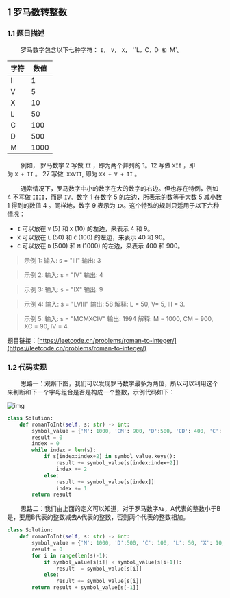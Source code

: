 ## 1 罗马数转整数
### 1.1 题目描述
&nbsp;&nbsp;&nbsp;&nbsp;&nbsp;&nbsp;&nbsp;&nbsp;罗马数字包含以下七种字符： `I`， `V`， `X`， ``L`，`C`，`D` 和 `M`。

| 字符 | 数值 |
|--|--|
| I | 1 |
| V | 5 |
| X | 10 |
| L | 50 |
| C | 100 |
| D | 500 |
| M | 1000 |

&nbsp;&nbsp;&nbsp;&nbsp;&nbsp;&nbsp;&nbsp;&nbsp;例如， 罗马数字 2 写做 `II` ，即为两个并列的 1。12 写做 `XII` ，即为 `X + II` 。 27 写做  `XXVII`, 即为 `XX + V + II` 。

&nbsp;&nbsp;&nbsp;&nbsp;&nbsp;&nbsp;&nbsp;&nbsp;通常情况下，罗马数字中小的数字在大的数字的右边。但也存在特例，例如 4 不写做 `IIII`，而是 `IV`。数字 1 在数字 5 的左边，所表示的数等于大数 5 减小数 1 得到的数值 4 。同样地，数字 9 表示为 `IX`。这个特殊的规则只适用于以下六种情况：

- `I` 可以放在 `V` (5) 和 `X` (10) 的左边，来表示 4 和 9。
- `X` 可以放在 `L` (50) 和 `C` (100) 的左边，来表示 40 和 90。 
- `C` 可以放在 `D` (500) 和 `M` (1000) 的左边，来表示 400 和 900。

> 示例 1:
> 输入: s = "III"
> 输出: 3

> 示例 2:
> 输入: s = "IV"
> 输出: 4

> 示例 3:
> 输入: s = "IX"
> 输出: 9

> 示例 4:
> 输入: s = "LVIII"
> 输出: 58
> 解释: L = 50, V= 5, III = 3.

> 示例 5:
> 输入: s = "MCMXCIV"
> 输出: 1994
> 解释: M = 1000, CM = 900, XC = 90, IV = 4.

题目链接：[https://leetcode.cn/problems/roman-to-integer/](https://leetcode.cn/problems/roman-to-integer/)


### 1.2 代码实现

&nbsp;&nbsp;&nbsp;&nbsp;&nbsp;&nbsp;&nbsp;&nbsp;思路一：观察下图，我们可以发现罗马数字最多为两位，所以可以利用这个来判断和下一个字母组合是否是构成一个整数，示例代码如下：

![img](https://img2022.cnblogs.com/blog/2692004/202209/2692004-20220928105934767-150779760.png)

```python
class Solution:
    def romanToInt(self, s: str) -> int:
        symbol_value = {'M': 1000, 'CM': 900, 'D':500, 'CD': 400, 'C': 100, 'XC': 90, 'L': 50, 'XL': 40, 'X': 10, 'IX': 9, 'V': 5, 'IV': 4, 'I': 1}
        result = 0
        index = 0
        while index < len(s):
            if s[index:index+2] in symbol_value.keys():
                result += symbol_value[s[index:index+2]]
                index += 2
            else:
                result += symbol_value[s[index]]
                index += 1
        return result
```


&nbsp;&nbsp;&nbsp;&nbsp;&nbsp;&nbsp;&nbsp;&nbsp;思路二：我们由上面的定义可以知道，对于罗马数字`AB`，A代表的整数小于B是，要用B代表的整数减去A代表的整数，否则两个代表的整数相加。

```python
class Solution:
    def romanToInt(self, s: str) -> int:
        symbol_value = {'M': 1000, 'D':500, 'C': 100, 'L': 50, 'X': 10, 'V': 5, 'I': 1}
        result = 0
        for i in range(len(s)-1):
            if symbol_value[s[i]] < symbol_value[s[i+1]]:
                result -= symbol_value[s[i]]
            else:
                result += symbol_value[s[i]]
        return result + symbol_value[s[-1]]
```